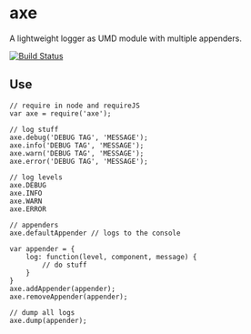 # axe

A lightweight logger as UMD module with multiple appenders.

[![Build Status](https://travis-ci.org/whiteout-io/axe.svg?branch=master)](https://travis-ci.org/whiteout-io/axe)

## Use

    // require in node and requireJS
    var axe = require('axe');

    // log stuff
    axe.debug('DEBUG TAG', 'MESSAGE');
    axe.info('DEBUG TAG', 'MESSAGE');
    axe.warn('DEBUG TAG', 'MESSAGE');
    axe.error('DEBUG TAG', 'MESSAGE');

    // log levels
    axe.DEBUG
    axe.INFO
    axe.WARN
    axe.ERROR

    // appenders
    axe.defaultAppender // logs to the console

    var appender = {
        log: function(level, component, message) {
            // do stuff
        }
    }    
    axe.addAppender(appender);
    axe.removeAppender(appender);

    // dump all logs
    axe.dump(appender);
